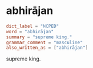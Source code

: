 # abhirājan

``` toml
dict_label = "NCPED"
word = "abhirājan"
summary = "supreme king."
grammar_comment = "masculine"
also_written_as = ["abhirājan"]
```

supreme king.

